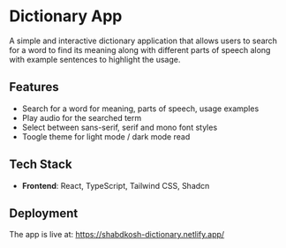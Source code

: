 # Dictionary App

A simple and interactive dictionary application that allows users to search for a word to find its meaning along with different parts of speech along with example sentences to highlight the usage.

## Features

- Search for a word for meaning, parts of speech, usage examples
- Play audio for the searched term
- Select between sans-serif, serif and mono font styles
- Toogle theme for light mode / dark mode read

## Tech Stack

- **Frontend**: React, TypeScript, Tailwind CSS, Shadcn

## Deployment

The app is live at: https://shabdkosh-dictionary.netlify.app/
